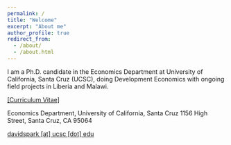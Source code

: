 ```yaml
---
permalink: /
title: "Welcome"
excerpt: "About me"
author_profile: true
redirect_from: 
  - /about/
  - /about.html
---
```



I am  a Ph.D. candidate in the Economics Department at University of California, Santa Cruz (UCSC), doing Development Economics with ongoing field projects in Liberia and Malawi. 

[[Curriculum Vitae]](https://dshpark.github.io/files/CV_DavidSunghoPark_20200511.pdf)

Economics Department, University of California, Santa Cruz
1156 High Street, Santa Cruz, CA 95064

[davidspark [at] ucsc [dot] edu](mailto:davidspark@ucsc.edu)
